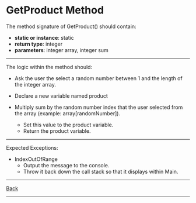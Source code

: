 # GetProduct Method

The method signature of GetProduct() should contain:

- **static or instance**: static
- **return type**: integer
- **parameters**: integer array, integer sum

---

The logic within the method should:

- Ask the user the select a random number between 1 and the length of the integer array.

- Declare a new variable named product

- Multiply sum by the random number index that the user selected from the array (example: array[randomNumber]).
  - Set this value to the product variable.
  - Return the product variable.

---

Expected Exceptions:

- IndexOutOfRange
  - Output the message to the console.
  - Throw it back down the call stack so that it displays within Main.

---

[Back](/README.md)

---
